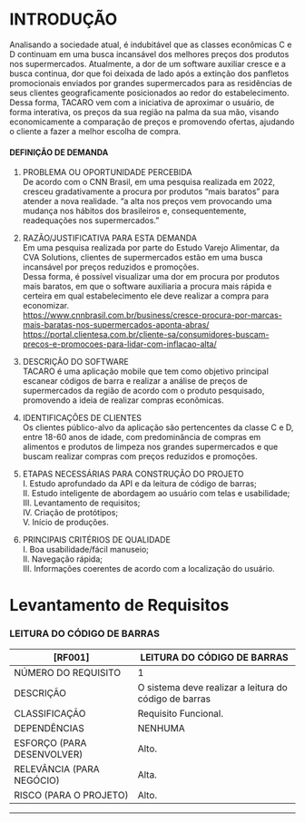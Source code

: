 # INTRODUÇÃO

Analisando a sociedade atual, é indubitável que as classes econômicas C e D continuam em uma busca incansável dos melhores preços dos produtos nos supermercados. Atualmente, a dor de um software auxiliar cresce e a busca continua, dor que foi deixada de lado após a extinção dos panfletos promocionais enviados por grandes supermercados para as residências de seus clientes geograficamente posicionados ao redor do estabelecimento. Dessa forma, TACARO vem com a iniciativa de aproximar o usuário, de forma interativa, os preços da sua região na palma da sua mão, visando economicamente a comparação de preços e promovendo ofertas, ajudando o cliente a fazer a melhor escolha de compra.

#### DEFINIÇÃO DE DEMANDA  

1.	PROBLEMA OU OPORTUNIDADE PERCEBIDA  
De acordo com o CNN Brasil, em uma pesquisa realizada em 2022, cresceu gradativamente a procura por produtos “mais baratos” para atender a nova realidade.
“a alta nos preços vem provocando uma mudança nos hábitos dos brasileiros e, consequentemente, readequações nos supermercados.”

2.	RAZÃO/JUSTIFICATIVA PARA ESTA DEMANDA  
Em uma pesquisa realizada por parte do Estudo Varejo Alimentar, da CVA Solutions, clientes de supermercados estão em uma busca incansável por preços reduzidos e promoções.  
Dessa forma, é possível visualizar uma dor em procura por produtos mais baratos, em que o software auxiliaria a procura mais rápida e certeira em qual estabelecimento ele deve realizar a compra para economizar.   
https://www.cnnbrasil.com.br/business/cresce-procura-por-marcas-mais-baratas-nos-supermercados-aponta-abras/       
https://portal.clientesa.com.br/cliente-sa/consumidores-buscam-precos-e-promocoes-para-lidar-com-inflacao-alta/    

3.	DESCRIÇÃO DO SOFTWARE  
TACARO é uma aplicação mobile que tem como objetivo principal escanear códigos de barra e realizar a análise de preços de supermercados da região de acordo com o produto pesquisado, promovendo a ideia de realizar compras econômicas.

4.	IDENTIFICAÇÕES DE CLIENTES  
Os clientes público-alvo da aplicação são pertencentes da classe C e D, entre 18-60 anos de idade, com predominância de compras em alimentos e produtos de limpeza nos grandes supermercados e que buscam realizar compras com preços reduzidos e promoções.

5.	ETAPAS NECESSÁRIAS PARA CONSTRUÇÃO DO PROJETO     
I.	Estudo aprofundado da API e da leitura de código de barras;    
II.	Estudo inteligente de abordagem ao usuário com telas e usabilidade;    
III.	Levantamento de requisitos;    
IV.	Criação de protótipos;      
V.	Início de produções.   

6.	PRINCIPAIS CRITÉRIOS DE QUALIDADE   
I.	Boa usabilidade/fácil manuseio;   
II.	Navegação rápida;   
III.	Informações coerentes de acordo com a localização do usuário.   


# Levantamento de Requisitos
### LEITURA DO CÓDIGO DE BARRAS
|   [RF001]   | LEITURA DO CÓDIGO DE BARRAS |
| --- | --- |
| NÚMERO DO REQUISITO | 1 |
| DESCRIÇÃO | O sistema deve realizar a leitura do código de barras |
| CLASSIFICAÇÃO | Requisito Funcional. |
| DEPENDÊNCIAS | NENHUMA |
| ESFORÇO (PARA DESENVOLVER) | Alto. |
| RELEVÂNCIA (PARA NEGÓCIO) | Alta. |
| RISCO (PARA O PROJETO) | Alto. |
***
